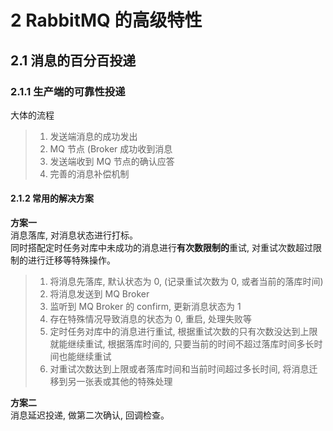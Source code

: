 # 2 RabbitMQ 的高级特性

## 2.1 消息的百分百投递

### 2.1.1 生产端的可靠性投递

大体的流程
> 1. 发送端消息的成功发出
> 2. MQ 节点 (Broker 成功收到消息
> 3. 发送端收到 MQ 节点的确认应答
> 4. 完善的消息补偿机制

#### 2.1.2 常用的解决方案

**方案一**  
消息落库, 对消息状态进行打标。  
同时搭配定时任务对库中未成功的消息进行**有次数限制的**重试, 对重试次数超过限制的进行迁移等特殊操作。

> 1. 将消息先落库, 默认状态为 0, (记录重试次数为 0, 或者当前的落库时间)
> 2. 将消息发送到 MQ Broker
> 3. 监听到 MQ Broker 的 confirm, 更新消息状态为 1
> 4. 存在特殊情况导致消息的状态为 0, 重启, 处理失败等
> 5. 定时任务对库中的消息进行重试, 根据重试次数的只有次数没达到上限就能继续重试, 根据落库时间的, 只要当前的时间不超过落库时间多长时间也能继续重试
> 6. 对重试次数达到上限或者落库时间和当前时间超过多长时间, 将消息迁移到另一张表或其他的特殊处理


**方案二**  
消息延迟投递, 做第二次确认, 回调检查。




